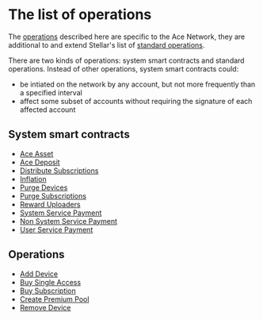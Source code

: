 # The list of operations


The [operations][1] described here are specific to the Ace Network, they are additional to and extend Stellar's list of [standard operations][2].

There are two kinds of operations: system smart contracts and standard operations.
Instead of other operations, system smart contracts could:

-  be intiated on the network by any account, but not more frequently than a specified interval
-  affect some subset of accounts without requiring the signature of each affected account


## System smart contracts

- [Ace Asset](ace-asset.md)
- [Ace Deposit](ace-deposit.md)
- [Distribute Subscriptions](distribute-subscriptions.md)
- [Inflation](inflation.md)
- [Purge Devices](purge-devices.md)
- [Purge Subscriptions](purge-subscriptions.md)
- [Reward Uploaders](reward-uploaders.md)
- [System Service Payment](system-service-payment.md)
- [Non System Service Payment](non-system-service-payment.md)
- [User Service Payment](user-service-payment.md)


## Operations

- [Add Device](add-device.md)
- [Buy Single Access](buy-single-access.md)
- [Buy Subscription](buy-subscription.md)
- [Create Premium Pool](create-premium-pool.md)
- [Remove Device](remove-device.md)


[1]: ../glossary/operations.md
[2]: https://developers.stellar.org/docs/start/list-of-operations/
